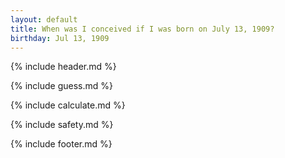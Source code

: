 ```yaml
---
layout: default
title: When was I conceived if I was born on July 13, 1909?
birthday: Jul 13, 1909
---
```


{% include header.md %}

{% include guess.md %}

{% include calculate.md %}

{% include safety.md %}

{% include footer.md %}



